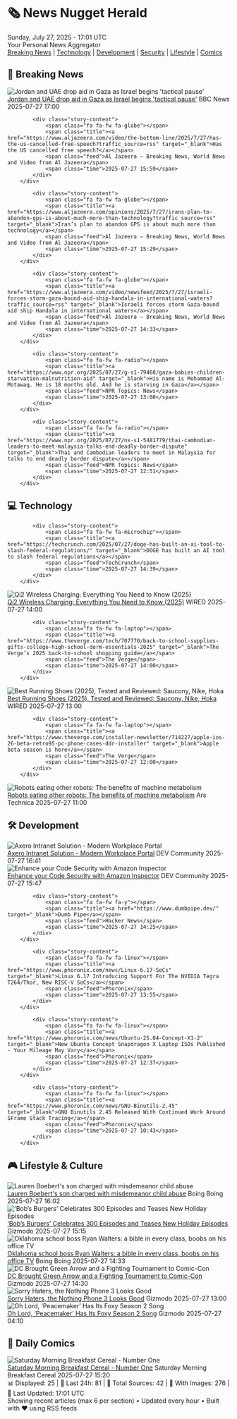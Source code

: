 <!-- Processing 54 RSS feeds at 2025-07-27 17:01:39 UTC -->
<!-- Processing: XKCD -->
<!-- Processing: Penny Arcade -->
<!-- Processing: Garfield -->
<!-- Processing: Cyanide & Happiness -->
<!-- Processing: Girl Genius -->
<!-- Processing: Dinosaur Comics -->
<!-- Processing: CNN Top Stories -->
<!-- Processing: BBC World News -->
<!-- Processing: Al Jazeera Breaking News -->
<!-- Processing: Reuters World News -->
<!-- Processing: Guardian World News -->
<!-- Processing: TechCrunch -->
<!-- Processing: The Verge -->
<!-- Processing: O'Reilly Radar -->
<!-- Processing: WIRED -->
<!-- Processing: Slashdot -->
<!-- Processing: Lobsters Python -->
<!-- Processing: Hacker News -->
<!-- Processing: Dev.to -->
<!-- Processing: StackOverflow Blog -->
<!-- Processing: DistroWatch -->
<!-- Processing: Ubuntu Blog -->
<!-- Processing: GitLab Blog -->
<!-- Processing: Coding Horror -->
<!-- Processing: The Pragmatic Engineer -->
<!-- Processing: Lifehacker -->
<!-- Processing: Kotaku -->
<!-- Processing: Boing Boing -->
<!-- Processing: Krebs on Security -->
<!-- Generated 4 new posts out of 29 feeds processed -->
<div class="newspaper-header">
    <h1 class="newspaper-title">🗞️ News Nugget Herald</h1>
    <div class="newspaper-date">Sunday, July 27, 2025 - 17:01 UTC</div>
    <div class="newspaper-subtitle">Your Personal News Aggregator</div>
</div>

<div class="newspaper-nav">
    <a href="#breaking">Breaking News</a> |
    <a href="#tech">Technology</a> |
    <a href="#dev">Development</a> |
    <a href="#security">Security</a> |
    <a href="#lifestyle">Lifestyle</a> |
    <a href="#webcomics">Comics</a>
</div>

<div class="news-section breaking-news" id="breaking">
<h2 class="section-header">🚨 Breaking News</h2>
<div class="stories-container">
<div class="story">
            <img src="https://ichef.bbci.co.uk/ace/standard/240/cpsprodpb/5187/live/78627ad0-6aff-11f0-8dbd-f3d32ebd3327.jpg" alt="Jordan and UAE drop aid in Gaza as Israel begins &#x27;tactical pause&#x27;" class="story-image" loading="lazy" onerror="this.style.display='none'">
            <div class="story-content">
                <span class="fa fa-fw fa-earth-americas"></span>
                <span class="title"><a href="https://www.bbc.com/news/articles/ckgj270grkxo" target="_blank">Jordan and UAE drop aid in Gaza as Israel begins &#x27;tactical pause&#x27;</a></span>
                <span class="feed">BBC News</span>
                <span class="time">2025-07-27 17:00</span>
            </div>
        </div>
<div class="story">
            
            <div class="story-content">
                <span class="fa fa-fw fa-globe"></span>
                <span class="title"><a href="https://www.aljazeera.com/video/the-bottom-line/2025/7/27/has-the-us-cancelled-free-speech?traffic_source=rss" target="_blank">Has the US cancelled free speech?</a></span>
                <span class="feed">Al Jazeera – Breaking News, World News and Video from Al Jazeera</span>
                <span class="time">2025-07-27 15:59</span>
            </div>
        </div>
<div class="story">
            
            <div class="story-content">
                <span class="fa fa-fw fa-globe"></span>
                <span class="title"><a href="https://www.aljazeera.com/opinions/2025/7/27/irans-plan-to-abandon-gps-is-about-much-more-than-technology?traffic_source=rss" target="_blank">Iran’s plan to abandon GPS is about much more than technology</a></span>
                <span class="feed">Al Jazeera – Breaking News, World News and Video from Al Jazeera</span>
                <span class="time">2025-07-27 15:29</span>
            </div>
        </div>
<div class="story">
            
            <div class="story-content">
                <span class="fa fa-fw fa-globe"></span>
                <span class="title"><a href="https://www.aljazeera.com/video/newsfeed/2025/7/27/israeli-forces-storm-gaza-bound-aid-ship-handala-in-international-waters?traffic_source=rss" target="_blank">Israeli forces storm Gaza-bound aid ship Handala in international waters</a></span>
                <span class="feed">Al Jazeera – Breaking News, World News and Video from Al Jazeera</span>
                <span class="time">2025-07-27 14:33</span>
            </div>
        </div>
<div class="story">
            
            <div class="story-content">
                <span class="fa fa-fw fa-radio"></span>
                <span class="title"><a href="https://www.npr.org/2025/07/27/g-s1-79468/gaza-babies-children-starvation-malnutrition-aid" target="_blank">His name is Mohammad Al-Motawaq. He is 18 months old. And he is starving in Gaza</a></span>
                <span class="feed">NPR Topics: News</span>
                <span class="time">2025-07-27 13:08</span>
            </div>
        </div>
<div class="story">
            
            <div class="story-content">
                <span class="fa fa-fw fa-radio"></span>
                <span class="title"><a href="https://www.npr.org/2025/07/27/nx-s1-5481779/thai-cambodian-leaders-to-meet-malaysia-talks-end-deadly-border-dispute" target="_blank">Thai and Cambodian leaders to meet in Malaysia for talks to end deadly border dispute</a></span>
                <span class="feed">NPR Topics: News</span>
                <span class="time">2025-07-27 12:51</span>
            </div>
        </div>
</div>
</div>
<div class="news-section tech-news" id="tech">
<h2 class="section-header">💻 Technology</h2>
<div class="stories-container">
<div class="story">
            
            <div class="story-content">
                <span class="fa fa-fw fa-microchip"></span>
                <span class="title"><a href="https://techcrunch.com/2025/07/27/doge-has-built-an-ai-tool-to-slash-federal-regulations/" target="_blank">DOGE has built an AI tool to slash federal regulations</a></span>
                <span class="feed">TechCrunch</span>
                <span class="time">2025-07-27 14:39</span>
            </div>
        </div>
<div class="story">
            <img src="https://media.wired.com/photos/688420d3d4153348a217c6ab/master/pass/What-is-Qi-2-Charging-Gear.png" alt="Qi2 Wireless Charging: Everything You Need to Know (2025)" class="story-image" loading="lazy" onerror="this.style.display='none'">
            <div class="story-content">
                <span class="fa fa-fw fa-bolt"></span>
                <span class="title"><a href="https://www.wired.com/story/what-is-qi2-wireless-charging/" target="_blank">Qi2 Wireless Charging: Everything You Need to Know (2025)</a></span>
                <span class="feed">WIRED</span>
                <span class="time">2025-07-27 14:00</span>
            </div>
        </div>
<div class="story">
            
            <div class="story-content">
                <span class="fa fa-fw fa-laptop"></span>
                <span class="title"><a href="https://www.theverge.com/tech/707770/back-to-school-supplies-gifts-college-high-school-dorm-essentials-2025" target="_blank">The Verge’s 2025 back-to-school shopping guide</a></span>
                <span class="feed">The Verge</span>
                <span class="time">2025-07-27 14:00</span>
            </div>
        </div>
<div class="story">
            <img src="https://media.wired.com/photos/6884625679d4a8e16b1b14ed/master/pass/The%20Best%20Running%20Shoes.png" alt="Best Running Shoes (2025), Tested and Reviewed: Saucony, Nike, Hoka" class="story-image" loading="lazy" onerror="this.style.display='none'">
            <div class="story-content">
                <span class="fa fa-fw fa-bolt"></span>
                <span class="title"><a href="https://www.wired.com/gallery/best-running-shoes/" target="_blank">Best Running Shoes (2025), Tested and Reviewed: Saucony, Nike, Hoka</a></span>
                <span class="feed">WIRED</span>
                <span class="time">2025-07-27 13:00</span>
            </div>
        </div>
<div class="story">
            
            <div class="story-content">
                <span class="fa fa-fw fa-laptop"></span>
                <span class="title"><a href="https://www.theverge.com/installer-newsletter/714227/apple-ios-26-beta-retro95-pc-phone-cases-ddr-installer" target="_blank">Apple beta season is here</a></span>
                <span class="feed">The Verge</span>
                <span class="time">2025-07-27 12:00</span>
            </div>
        </div>
<div class="story">
            <img src="https://cdn.arstechnica.net/wp-content/uploads/2025/07/GettyImages-1241908682-500x500.jpg" alt="Robots eating other robots: The benefits of machine metabolism" class="story-image" loading="lazy" onerror="this.style.display='none'">
            <div class="story-content">
                <span class="fa fa-fw fa-cog"></span>
                <span class="title"><a href="https://arstechnica.com/science/2025/07/robots-eating-other-robots-the-benefits-of-machine-metabolism/" target="_blank">Robots eating other robots: The benefits of machine metabolism</a></span>
                <span class="feed">Ars Technica</span>
                <span class="time">2025-07-27 11:00</span>
            </div>
        </div>
</div>
</div>
<div class="news-section dev-news" id="dev">
<h2 class="section-header">🛠️ Development</h2>
<div class="stories-container">
<div class="story">
            <img src="https://media2.dev.to/dynamic/image/width=800%2Cheight=%2Cfit=scale-down%2Cgravity=auto%2Cformat=auto/https%3A%2F%2Fdev-to-uploads.s3.amazonaws.com%2Fuploads%2Farticles%2Fhao6yi5ab4yz5vfsj5t2.jpg" alt="Axero Intranet Solution - Modern Workplace Portal" class="story-image" loading="lazy" onerror="this.style.display='none'">
            <div class="story-content">
                <span class="fa fa-fw fa-code"></span>
                <span class="title"><a href="https://dev.to/agihtaws_581/axero-intranet-solution-modern-workplace-portal-46gi" target="_blank">Axero Intranet Solution - Modern Workplace Portal</a></span>
                <span class="feed">DEV Community</span>
                <span class="time">2025-07-27 16:41</span>
            </div>
        </div>
<div class="story">
            <img src="https://media2.dev.to/dynamic/image/width=800%2Cheight=%2Cfit=scale-down%2Cgravity=auto%2Cformat=auto/https%3A%2F%2Fdev-to-uploads.s3.amazonaws.com%2Fuploads%2Farticles%2Fdtsfkyo90302xcdrv580.png" alt="Enhance your Code Security with Amazon Inspector" class="story-image" loading="lazy" onerror="this.style.display='none'">
            <div class="story-content">
                <span class="fa fa-fw fa-code"></span>
                <span class="title"><a href="https://dev.to/aws-builders/enhance-your-code-security-with-amazon-inspector-45no" target="_blank">Enhance your Code Security with Amazon Inspector</a></span>
                <span class="feed">DEV Community</span>
                <span class="time">2025-07-27 15:47</span>
            </div>
        </div>
<div class="story">
            
            <div class="story-content">
                <span class="fa fa-fw fa-y"></span>
                <span class="title"><a href="https://www.dumbpipe.dev/" target="_blank">Dumb Pipe</a></span>
                <span class="feed">Hacker News</span>
                <span class="time">2025-07-27 14:25</span>
            </div>
        </div>
<div class="story">
            
            <div class="story-content">
                <span class="fa fa-fw fa-linux"></span>
                <span class="title"><a href="https://www.phoronix.com/news/Linux-6.17-SoCs" target="_blank">Linux 6.17 Introducing Support For The NVIDIA Tegra T264/Thor, New RISC-V SoCs</a></span>
                <span class="feed">Phoronix</span>
                <span class="time">2025-07-27 13:55</span>
            </div>
        </div>
<div class="story">
            
            <div class="story-content">
                <span class="fa fa-fw fa-linux"></span>
                <span class="title"><a href="https://www.phoronix.com/news/Ubuntu-25.04-Concept-X1-2" target="_blank">New Ubuntu Concept Snapdragon X Laptop ISOs Published - Your Mileage May Vary</a></span>
                <span class="feed">Phoronix</span>
                <span class="time">2025-07-27 12:37</span>
            </div>
        </div>
<div class="story">
            
            <div class="story-content">
                <span class="fa fa-fw fa-linux"></span>
                <span class="title"><a href="https://www.phoronix.com/news/GNU-Binutils-2.45" target="_blank">GNU Binutils 2.45 Released With Continued Work Around SFrame Stack Tracing</a></span>
                <span class="feed">Phoronix</span>
                <span class="time">2025-07-27 10:43</span>
            </div>
        </div>
</div>
</div>
<div class="news-section lifestyle-news" id="lifestyle">
<h2 class="section-header">🎮 Lifestyle & Culture</h2>
<div class="stories-container">
<div class="story">
            <img src="https://i0.wp.com/boingboing.net/wp-content/uploads/2025/07/The-Boeberts_2C-in-various-mugshots-provided-by-Co.jpg?fit=1080%2C658&amp;quality=60&amp;ssl=1" alt="Lauren Boebert&#x27;s son charged with misdemeanor child abuse" class="story-image" loading="lazy" onerror="this.style.display='none'">
            <div class="story-content">
                <span class="fa fa-fw fa-arrow-right"></span>
                <span class="title"><a href="https://boingboing.net/2025/07/27/lauren-boeberts-son-charged-with-misdemeanor-child-abuse.html" target="_blank">Lauren Boebert&#x27;s son charged with misdemeanor child abuse</a></span>
                <span class="feed">Boing Boing</span>
                <span class="time">2025-07-27 16:02</span>
            </div>
        </div>
<div class="story">
            <img src="https://gizmodo.com/app/uploads/2025/07/bobsburgers.jpg" alt="‘Bob’s Burgers’ Celebrates 300 Episodes and Teases New Holiday Episodes" class="story-image" loading="lazy" onerror="this.style.display='none'">
            <div class="story-content">
                <span class="fa fa-fw fa-computer"></span>
                <span class="title"><a href="https://gizmodo.com/sdcc-2025-bobs-burgers-episode-300-holiday-specials-2000635111" target="_blank">‘Bob’s Burgers’ Celebrates 300 Episodes and Teases New Holiday Episodes</a></span>
                <span class="feed">Gizmodo</span>
                <span class="time">2025-07-27 15:15</span>
            </div>
        </div>
<div class="story">
            <img src="https://i0.wp.com/boingboing.net/wp-content/uploads/2025/07/Ryan-Walters-smirking-at-a-public-hearing.-.jpg?fit=1080%2C610&amp;quality=60&amp;ssl=1" alt="Oklahoma school boss Ryan Walters: a bible in every class, boobs on his office TV" class="story-image" loading="lazy" onerror="this.style.display='none'">
            <div class="story-content">
                <span class="fa fa-fw fa-arrow-right"></span>
                <span class="title"><a href="https://boingboing.net/2025/07/27/oklahoma-school-boss-ryan-walters-a-bible-in-every-class-boobs-on-his-office-tv.html" target="_blank">Oklahoma school boss Ryan Walters: a bible in every class, boobs on his office TV</a></span>
                <span class="feed">Boing Boing</span>
                <span class="time">2025-07-27 14:33</span>
            </div>
        </div>
<div class="story">
            <img src="https://gizmodo.com/app/uploads/2025/07/dcko-sdcc.jpg" alt="DC Brought Green Arrow and a Fighting Tournament to Comic-Con" class="story-image" loading="lazy" onerror="this.style.display='none'">
            <div class="story-content">
                <span class="fa fa-fw fa-computer"></span>
                <span class="title"><a href="https://gizmodo.com/dc-ko-absolute-green-arrow-sdcc-2000634564" target="_blank">DC Brought Green Arrow and a Fighting Tournament to Comic-Con</a></span>
                <span class="feed">Gizmodo</span>
                <span class="time">2025-07-27 14:30</span>
            </div>
        </div>
<div class="story">
            <img src="https://gizmodo.com/app/uploads/2025/07/250514_Arbok_PF_White_Fade_16x9.jpg" alt="Sorry Haters, the Nothing Phone 3 Looks Good" class="story-image" loading="lazy" onerror="this.style.display='none'">
            <div class="story-content">
                <span class="fa fa-fw fa-computer"></span>
                <span class="title"><a href="https://gizmodo.com/sorry-haters-the-nothing-phone-3-looks-good-2000632631" target="_blank">Sorry Haters, the Nothing Phone 3 Looks Good</a></span>
                <span class="feed">Gizmodo</span>
                <span class="time">2025-07-27 13:00</span>
            </div>
        </div>
<div class="story">
            <img src="https://gizmodo.com/app/uploads/2025/07/peacemaker-s2sdcc.jpg" alt="Oh Lord, ‘Peacemaker’ Has Its Foxy Season 2 Song" class="story-image" loading="lazy" onerror="this.style.display='none'">
            <div class="story-content">
                <span class="fa fa-fw fa-computer"></span>
                <span class="title"><a href="https://gizmodo.com/peacemaker-season-2-song-sdcc-2000635182" target="_blank">Oh Lord, ‘Peacemaker’ Has Its Foxy Season 2 Song</a></span>
                <span class="feed">Gizmodo</span>
                <span class="time">2025-07-27 04:10</span>
            </div>
        </div>
</div>
</div>
<div class="news-section webcomics-section" id="webcomics">
<h2 class="section-header">🎨 Daily Comics</h2>
<div class="stories-container">
<div class="story">
            <img src="https://www.smbc-comics.com/comics/1753229771-20250709.png" alt="Saturday Morning Breakfast Cereal - Number One" class="story-image" loading="lazy" onerror="this.style.display='none'">
            <div class="story-content">
                <span class="fa fa-fw fa-smile"></span>
                <span class="title"><a href="https://www.smbc-comics.com/comic/number-one" target="_blank">Saturday Morning Breakfast Cereal - Number One</a></span>
                <span class="feed">Saturday Morning Breakfast Cereal</span>
                <span class="time">2025-07-27 15:20</span>
            </div>
        </div>
</div>
</div>

<div class="newspaper-footer">
    <div class="stats">
        📊 Displayed: 25 | 📅 Last 24h: 81 | 📡 Total Sources: 42 | 📸 With Images: 276 |
        🔄 Last Updated: 17:01 UTC
    </div>
    <div class="footer-note">
        Showing recent articles (max 6 per section) • Updated every hour • Built with ❤️ using RSS feeds
    </div>
</div>
